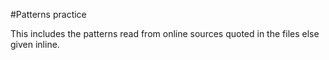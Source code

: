 #Patterns practice 

This includes the patterns read from online sources quoted in the files else given inline. 



